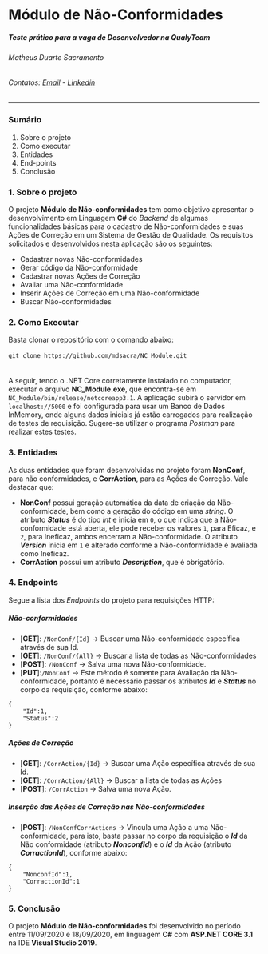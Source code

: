 # Módulo de Não-Conformidades
##### Teste prático para a vaga de Desenvolvedor na QualyTeam
###### Matheus Duarte Sacramento
###### Contatos: [Email](mdsacra@gmail.com) - [Linkedin](http://linkedin.com/in/mdsacra)
---
### Sumário
1) Sobre o projeto
2) Como executar
3) Entidades
4) End-points
5) Conclusão


### 1. Sobre o projeto
O projeto **Módulo de Não-conformidades** tem como objetivo apresentar o desenvolvimento em Linguagem **C#** do *Backend* de algumas funcionalidades básicas para o cadastro de Não-conformidades e suas Ações de Correção em um Sistema de Gestão de Qualidade. Os requisitos solicitados e desenvolvidos nesta aplicação são os seguintes:
- Cadastrar novas Não-conformidades
- Gerar código da Não-conformidade
- Cadastrar novas Ações de Correção
- Avaliar uma Não-conformidade
- Inserir Ações de Correção em uma Não-conformidade
- Buscar Não-conformidades

### 2. Como Executar
Basta clonar o repositório com o comando abaixo:<br><br>
```git clone https://github.com/mdsacra/NC_Module.git```<br><br><br>
 A seguir, tendo o .NET Core corretamente instalado no computador, executar o arquivo **NC_Module.exe**, que encontra-se em ```NC_Module/bin/release/netcoreapp3.1```. A aplicação subirá o servidor em ```localhost://5000``` e foi configurada para usar um Banco de Dados InMemory, onde alguns dados iniciais já estão carregados para realização de testes de requisição. Sugere-se utilizar o programa *Postman* para realizar estes testes.

### 3. Entidades
As duas entidades que foram desenvolvidas no projeto foram **NonConf**, para não conformidades, e **CorrAction**, para as Ações de Correção.
Vale destacar que:
- **NonConf** possui geração automática da data de criação da Não-conformidade, bem como a geração do código em uma *string*. O atributo **_Status_** é do tipo *int* e inicia em ```0```, o que indica que a Não-conformidade está aberta, ele pode receber os valores ```1```, para Eficaz, e ```2```, para Ineficaz, ambos encerram a Não-conformidade. O atributo **_Version_** inicia em ```1``` e alterado conforme a Não-conformidade é avaliada como Ineficaz.
- **CorrAction** possui um atributo **_Description_**, que é obrigatório.
### 4. Endpoints
Segue a lista dos *Endpoints* do projeto para requisições HTTP:
##### Não-conformidades
- [**GET**]: ```/NonConf/{Id}``` -> Buscar uma Não-conformidade específica através de sua Id.
- [**GET**]: ```/NonConf/{All}``` -> Buscar a lista de todas as Não-conformidades
- [**POST**]: ```/NonConf``` -> Salva uma nova Não-conformidade.
- [**PUT**]:```/NonConf``` ->  Este método é somente para Avaliação da Não-conformidade, portanto é necessário passar os atributos **_Id_** e **_Status_** no corpo da requisição, conforme abaixo:
```
{
    "Id":1,
    "Status":2
}
```

##### Ações de Correção
- [**GET**]: ```/CorrAction/{Id}``` -> Buscar uma Ação específica através de sua Id.
- [**GET**]: ```/CorrAction/{All}``` -> Buscar a lista de todas as Ações
- [**POST**]: ```/CorrAction``` -> Salva uma nova Ação.

##### Inserção das Ações de Correção nas Não-conformidades
- [**POST**]: ```/NonConfCorrActions``` -> Vincula uma Ação a uma Não-conformidade, para isto, basta passar no corpo da requisição o **_Id_** da Não conformidade (atributo **_NonconfId_**) e o **_Id_** da Ação (atributo **_CorractionId_**), conforme abaixo:
```
{
    "NonconfId":1,
    "CorractionId":1
}
```
### 5. Conclusão
O projeto **Módulo de Não-conformidades** foi desenvolvido no período entre 11/09/2020 e 18/09/2020, em linguagem **C#** com **ASP.NET CORE 3.1** na IDE **Visual Studio 2019**.

